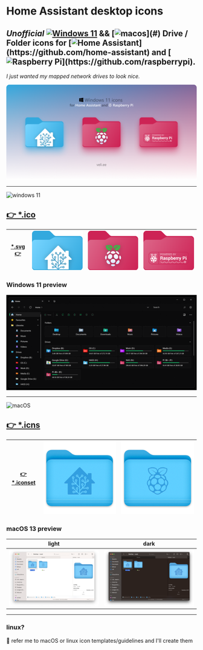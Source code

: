 # Home Assistant desktop icons

## *Unofficial* [![Windows 11](https://img.shields.io/badge/-11-000?&logo=microsoft&logoColor=white&labelColor=00A4EF&style=flat&color=0078d4)](#) && [![macos](https://img.shields.io/badge/%E2%80%8E-%2013-000?logo=MacOS&logoColor=888&labelColor=1d1d1f&style=flat-square&color=rgba(0,0,0,0.3))](#) Drive / Folder icons for [![Home Assistant](https://img.shields.io/badge/-Assistant-000?logo=HomeAssistant&logoColor=fff&labelColor=41BDF5&style=flat&color=rgba(108,204,247,1))](https://github.com/home-assistant) and [![Raspberry Pi](https://img.shields.io/badge/-Pi-rgba%280%2C0%2C0%2C0%29?logo=Raspberry-Pi&logoColor=fff&labelColor=c51a4a&style=flat&color=rgba(108,198,74,1))](https://github.com/raspberrypi). 

*I just wanted my mapped network drives to look nice.*

[![Icons](./img/cover.png)](#)

<hr>

<img src="https://img.shields.io/badge/-11-000?&logo=microsoft&logoColor=white&labelColor=00A4EF&style=flat-square&color=0078d4" alt="windows 11" height="50">

## [👉 *.ico](./.ico)

| [*.svg 👉](./.svg) | <a href="./.svg/home-assistant.svg"><img src='./.svg/home-assistant.svg' alt='HA' width="300"></a> | <a href="./.svg/raspberry-pi.svg"><img src='./.svg/raspberry-pi.svg' alt='RPi' width="300"></a> | <a href="./.svg/raspberry-powered.svg"><img src='./.svg/raspberry-powered.svg' alt='RPi Powered' width="300"></a>
|------------------------------------------------------------------------------------------|----------------------------------------------------------------------------------------------------------------------------------------|---------------------------------------------------------------------------------------|---------------------------------------------------------------------------------------|


### Windows 11 preview

[![Windows 11](./img/demo.png)](#)


<hr>

<img src="https://img.shields.io/badge/%E2%80%8E-%2013-000?logo=MacOS&logoColor=888&labelColor=1d1d1f&style=flat-square&color=rgba(0,0,0,0.3)" alt="macOS" height="50">

## [👉 *.icns](./macos/icns)

| [👉 *.iconset](./macos/iconset) | <a href="./macos/iconset/homeassistant.iconset/"><img src='./macos/iconset/homeassistant.iconset/icon_512x512@2x.png' alt='HA' width="300"></a> | <a href="./macos/iconset/raspberry.iconset"><img src='./macos/iconset/raspberry.iconset/icon_512x512@2x.png' alt='RPi' width="300"></a> 
|------------------------------------------------------------------------------------------|----------------------------------------------------------------------------------------------------------------------------------------|---------------------------------------------------------------------------------------|

### macOS 13 preview

| light | dark |
|-------|------|
| ![Icons](./img/mac-light.png) | ![Icons](./img/mac-dark.png) |

***

### linux?

🤝 refer me to macOS or linux icon templates/guidelines and I'll create them

